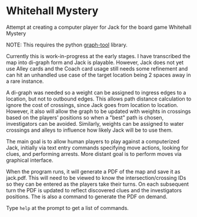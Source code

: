 # Whitehall Mystery
Attempt at creating a computer player for Jack for the board game Whitehall Mystery

NOTE: This requires the python [graph-tool](https://graph-tool.skewed.de/static/doc/index.html) library.

Currently this is work-in-progress at the early stages.  I have transcribed the map into di-graph form and Jack is playable. However, Jack does not yet use Alley cards and the Coach card usage still needs some refinement and can hit an unhandled use case of the target location being 2 spaces away in a rare instance.

A di-graph was needed so a weight can be assigned to ingress edges to a location, but not to outbound edges.  This allows path distance calculation to ignore the cost of crossings, since Jack goes from location to location.  However, it also will allow the graph to be updated with weights in crossings based on the players' positions so when a "best" path is chosen, investigators can be avoided.   Similarly, weights can be assigned to water crossings and alleys to influence how likely Jack will be to use them.

The main goal is to allow human players to play against a computerized Jack, initially via text entry commands specifying move actions, looking for clues, and performing arrests. More distant goal is to perform moves via graphical interface.

When the program runs, it will generate a PDF of the map and save it as jack.pdf.  This will need to be viewed to know the intersection/crossing IDs so they can be entered as the players take their turns.  On each subsequent turn the PDF is updated to reflect discovered clues and the investigators positions.   The is also a command to generate the PDF on demand.

Type `help` at the prompt to get a list of commands.
